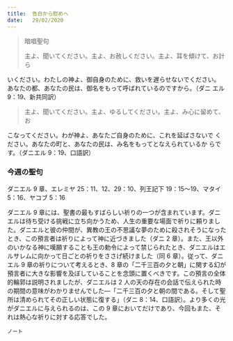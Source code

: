 ```yaml
---
title:  告白から慰めへ
date:   29/02/2020
---
```


> <p>暗唱聖句</p>
> 主よ、聞いてください。主よ、お赦しください。主よ、耳を傾けて、お計ら
いください。わたしの神よ、御自身のために、救いを遅らせないでください。
あなたの都、あなたの民は、御名をもって呼ばれているのですから。（ダニ
エル 9：19、新共同訳）

> <p></p>
> 主よ、聞いてください。主よ、ゆるしてください。主よ、み心に留めて、お
こなってください。わが神よ、あなたご自身のために、これを延ばさないで
ください。あなたの町と、あなたの民は、み名をもってとなえられているか
らです。（ダニエル 9：19、口語訳）

### 今週の聖句
ダニエル 9 章、エレミヤ 25：11、12、29：10、列王記下 19：15～19、マタイ5：16、ヤコブ 5：16

ダニエル 9 章には、聖書の最もすばらしい祈りの一つが含まれています。ダニエルは待ち受ける挑戦に立ち向かうため、人生の重要な場面で祈りに頼りました。ダニエルと彼の仲間が、異教の王の不思議な夢のために殺されそうになったとき、この預言者は祈りによって神に近づきました（ダニ 2 章）。また、王以外のいかなる神に嘆願することも王の勅令によって禁じられたとき、ダニエルはエルサレムに向かって日ごとの祈りをささげ続けました（同 6 章）。従って、ダニエル 9 章の祈りについて考えるとき、8 章の「二千三百の夕と朝」に関する幻が預言者に大きな影響を及ぼしていることを念頭に置くべきです。この預言の全体的輪郭は説明されましたが、ダニエルは 2 人の天の存在の会話で伝えられた時の期間の意味がわかりませんでした―「二千三百の夕と朝の間である。そして聖所は清められてその正しい状態に復する」（ダニ 8：14、口語訳）。より多くの光がダニエルに与えられるのは、この 9 章においてだけであり、今回もまた、それは熱心な祈りに対する応答でした。

`ノート`